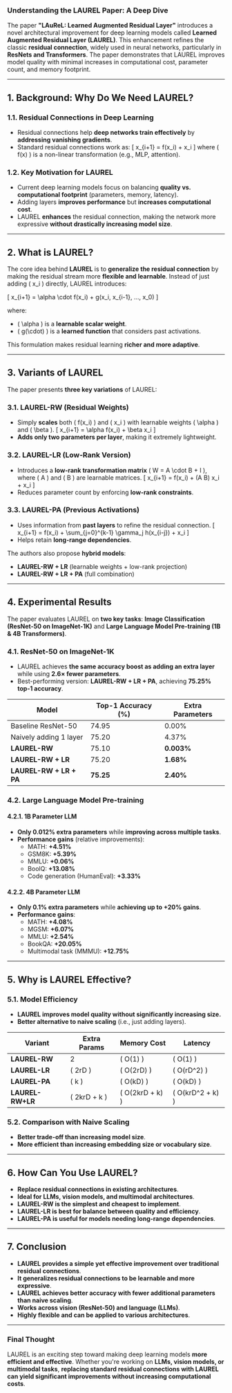 ### **Understanding the LAUREL Paper: A Deep Dive**

The paper **"LAuReL: Learned Augmented Residual Layer"** introduces a novel architectural improvement for deep learning models called **Learned Augmented Residual Layer (LAUREL)**. This enhancement refines the classic **residual connection**, widely used in neural networks, particularly in **ResNets and Transformers**. The paper demonstrates that LAUREL improves model quality with minimal increases in computational cost, parameter count, and memory footprint.

---

## **1. Background: Why Do We Need LAUREL?**
### **1.1. Residual Connections in Deep Learning**
- Residual connections help **deep networks train effectively** by **addressing vanishing gradients**.
- Standard residual connections work as:
  \[
  x_{i+1} = f(x_i) + x_i
  \]
  where \( f(x) \) is a non-linear transformation (e.g., MLP, attention).

### **1.2. Key Motivation for LAUREL**
- Current deep learning models focus on balancing **quality vs. computational footprint** (parameters, memory, latency).
- Adding layers **improves performance** but **increases computational cost**.
- LAUREL **enhances** the residual connection, making the network more expressive **without drastically increasing model size**.

---

## **2. What is LAUREL?**
The core idea behind **LAUREL** is to **generalize the residual connection** by making the residual stream more **flexible and learnable**. Instead of just adding \( x_i \) directly, LAUREL introduces:

\[
x_{i+1} = \alpha \cdot f(x_i) + g(x_i, x_{i-1}, ..., x_0)
\]

where:
- \( \alpha \) is a **learnable scalar weight**.
- \( g(\cdot) \) is a **learned function** that considers past activations.

This formulation makes residual learning **richer and more adaptive**.

---

## **3. Variants of LAUREL**
The paper presents **three key variations** of LAUREL:

### **3.1. LAUREL-RW (Residual Weights)**
- Simply **scales** both \( f(x_i) \) and \( x_i \) with learnable weights \( \alpha \) and \( \beta \).
\[
x_{i+1} = \alpha f(x_i) + \beta x_i
\]
- **Adds only two parameters per layer**, making it extremely lightweight.

### **3.2. LAUREL-LR (Low-Rank Version)**
- Introduces a **low-rank transformation matrix** \( W = A \cdot B + I \), where \( A \) and \( B \) are learnable matrices.
\[
x_{i+1} = f(x_i) + (A B) x_i + x_i
\]
- Reduces parameter count by enforcing **low-rank constraints**.

### **3.3. LAUREL-PA (Previous Activations)**
- Uses information from **past layers** to refine the residual connection.
\[
x_{i+1} = f(x_i) + \sum_{j=0}^{k-1} \gamma_j h(x_{i-j}) + x_i
\]
- Helps retain **long-range dependencies**.

The authors also propose **hybrid models**:
- **LAUREL-RW + LR** (learnable weights + low-rank projection)
- **LAUREL-RW + LR + PA** (full combination)

---

## **4. Experimental Results**
The paper evaluates LAUREL on **two key tasks**: **Image Classification (ResNet-50 on ImageNet-1K)** and **Large Language Model Pre-training (1B & 4B Transformers)**.

### **4.1. ResNet-50 on ImageNet-1K**
- LAUREL achieves **the same accuracy boost as adding an extra layer** while using **2.6× fewer parameters**.
- Best-performing version: **LAUREL-RW + LR + PA**, achieving **75.25% top-1 accuracy**.

| Model | Top-1 Accuracy (%) | Extra Parameters |
|--------|------------------|------------------|
| Baseline ResNet-50 | 74.95 | 0.00% |
| Naively adding 1 layer | 75.20 | 4.37% |
| **LAUREL-RW** | 75.10 | **0.003%** |
| **LAUREL-RW + LR** | 75.20 | **1.68%** |
| **LAUREL-RW + LR + PA** | **75.25** | **2.40%** |

### **4.2. Large Language Model Pre-training**
#### **4.2.1. 1B Parameter LLM**
- **Only 0.012% extra parameters** while **improving across multiple tasks**.
- **Performance gains** (relative improvements):
  - MATH: **+4.51%**
  - GSM8K: **+5.39%**
  - MMLU: **+0.06%**
  - BoolQ: **+13.08%**
  - Code generation (HumanEval): **+3.33%**
  
#### **4.2.2. 4B Parameter LLM**
- **Only 0.1% extra parameters** while **achieving up to +20% gains**.
- **Performance gains**:
  - MATH: **+4.08%**
  - MGSM: **+6.07%**
  - MMLU: **+2.54%**
  - BookQA: **+20.05%**
  - Multimodal task (MMMU): **+12.75%**

---

## **5. Why is LAUREL Effective?**
### **5.1. Model Efficiency**
- **LAUREL improves model quality without significantly increasing size.**
- **Better alternative to naive scaling** (i.e., just adding layers).

| Variant | Extra Params | Memory Cost | Latency |
|---------|------------|-------------|---------|
| **LAUREL-RW** | 2 | \( O(1) \) | \( O(1) \) |
| **LAUREL-LR** | \( 2rD \) | \( O(2rD) \) | \( O(rD^2) \) |
| **LAUREL-PA** | \( k \) | \( O(kD) \) | \( O(kD) \) |
| **LAUREL-RW+LR** | \( 2krD + k \) | \( O(2krD + k) \) | \( O(krD^2 + k) \) |

### **5.2. Comparison with Naive Scaling**
- **Better trade-off than increasing model size**.
- **More efficient than increasing embedding size or vocabulary size**.

---

## **6. How Can You Use LAUREL?**
- **Replace residual connections in existing architectures**.
- **Ideal for LLMs, vision models, and multimodal architectures**.
- **LAUREL-RW is the simplest and cheapest to implement**.
- **LAUREL-LR is best for balance between quality and efficiency**.
- **LAUREL-PA is useful for models needing long-range dependencies**.

---

## **7. Conclusion**
- **LAUREL provides a simple yet effective improvement over traditional residual connections**.
- **It generalizes residual connections to be learnable and more expressive**.
- **LAUREL achieves better accuracy with fewer additional parameters than naive scaling**.
- **Works across vision (ResNet-50) and language (LLMs)**.
- **Highly flexible and can be applied to various architectures**.

---
### **Final Thought**
LAUREL is an exciting step toward making deep learning models **more efficient and effective**. Whether you're working on **LLMs, vision models, or multimodal tasks**, **replacing standard residual connections with LAUREL can yield significant improvements without increasing computational costs**.